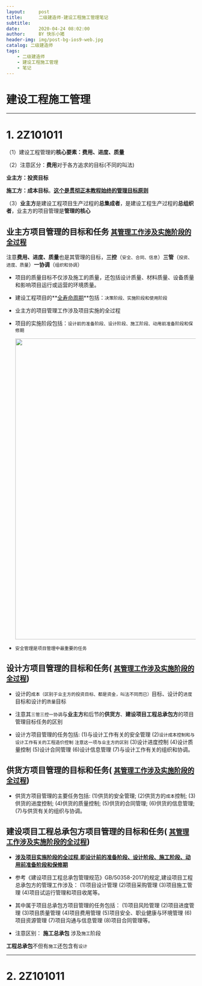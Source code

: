 ```yaml
---
layout:     post
title:      二级建造师-建设工程施工管理笔记 
subtitle:   
date:       2020-04-24 08:02:00
author:     BY 快乐小猪
header-img: img/post-bg-ios9-web.jpg
catalog: 二级建造师
tags:
    - 二级建造师
    - 建设工程施工管理
    - 笔记 
---
```

# 建设工程施工管理  

---

# 1. 2Z101011

（1）建设工程管理的**核心要素：费用、进度、质量**

（2）注意区分：**费用**对于各方追求的目标(不同的叫法)

**业主方：投资目标**   

**施工方：成本目标**。<u>**这个是贯彻正本教程始终的管理目标原则**</u>

（3）**业主方**是建设工程项目生产过程的**总集成者**，是建设工程生产过程的**总组织者**，业主方的项目管理是**管理的核心**

## 业主方项目管理的目标和任务 <u>**`其管理工作涉及实施阶段的全过程`**</u>



注意**费用、进度、质量**也是其管理的目标，**三控**（`安全、合同、信息`）**三管**（`投资、进度、质量`）**一协调**（`组织和协调`）

* 项目的质量目标不仅涉及施工的质量，还包括设计质量、材料质量、设备质量和影响项目运行或运营的环境质量。

* 建设工程项目的**<u>全寿命周期</u>**包括：`决策阶段、实施阶段和使用阶段`

* 业主方的项目管理工作涉及项目实施的全过程 

* 项目的实施阶段包括：`设计前的准备阶段、设计阶段、施工阶段、动用前准备阶段和保修期`

  <img src="D:\SystemFiles\Documents\二级建造师\images\2z101000\建筑工程项目的决策阶段和实施阶段.png"  style="width:800px" style="height:200px"/> 

* `安全管理是项目管理中最重要的任务`

## 设计方项目管理的目标和任务( <u>**`其管理工作涉及实施阶段的全过程`**</u>)

* 设计的`成本（区别于业主方的投资目标、都是资金，叫法不同而已）`目标、设计的`进度`目标和设计的`质量`目标

* 注意其`三管三控一协调`与**业主方**和后节的**供货方**、**建设项目工程总承包方**的项目管理目标任务的区别



* 设计方项目管理的任务包括:
  (1)与设计工作有关的安全管理
  (2)`设计成本控制和与设计工作有关的工程造价控制`  `注意这一项与业主方的区别`
  (3)设计进度控制
  (4)设计质量控制
  (5)设计合同管理
  (6)设计信息管理
  (7)与设计工作有关的组织和协调。

## 供货方项目管理的目标和任务( <u>**`其管理工作涉及实施阶段的全过程`**</u>)

* 供货方项目管理的主要任务包括:
(1)供货的安全管理;
(2)供货方的`成本`控制;
(3)供货的进度控制;
(4)供货的质量控制;
(5)供货的合同管理;
(6)供货的信息管理;
(7)与供货有关的组织与协调。

## 建设项目工程总承包方项目管理的目标和任务( <u>**`其管理工作涉及实施阶段的全过程`**</u>)

* **<u>涉及项目实施阶段的全过程,即设计前的准备阶段、设计阶段、施工阶段、动用前准备阶段和保修期</u>**

* 参考《建设项目工程总承包管理规范》GB/50358-2017的规定,建设项目工程总承包方的管理工作涉及：
  (1)项目设计管理
  (2)项目采购管理
  (3)项目施工管理
  (4)项目试运行管理和项目收尾等。

* 其中属于项目总承包方项目管理的任务包括：
  (1)项目风险管理
  (2)项目进度管理
  (3)项目质量管理
  (4)项目费用管理
  (5)项目安全、职业健康与环境管理
  (6)项目资源管理
  (7)项目沟通与信息管理
  (8)项目合同管理等。

* 注意区别：  **施工总承包** 涉及`施工`阶段

​                                   **工程总承包**不但有`施工`还包含有`设计`

---

# 2. 2Z101011



